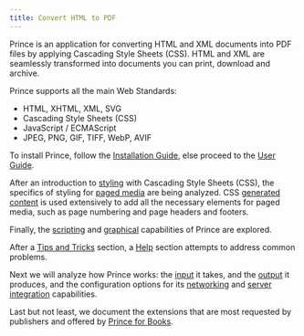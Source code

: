 ```yaml
---
title: Convert HTML to PDF
---
```


Prince is an application for converting HTML and XML documents into PDF files by applying Cascading Style Sheets (CSS).
HTML and XML are seamlessly transformed into documents you can print, download and archive.

Prince supports all the main Web Standards:

-   HTML, XHTML, XML, SVG
-   Cascading Style Sheets (CSS)
-   JavaScript / ECMAScript
-   JPEG, PNG, GIF, TIFF, WebP, AVIF

To install Prince, follow the [Installation Guide](installing.md), else
proceed to the [User Guide](styling.md).

After an introduction to [styling](styling.md) with Cascading Style Sheets
(CSS), the specifics of styling for [paged media](paged.md) are being analyzed.
CSS [generated content](gen-content.md) is used extensively to add all the
necessary elements for paged media, such as page numbering and page headers
and footers.

Finally, the [scripting](javascript.md) and [graphical](graphics.md)
capabilities of Prince are explored.

After a [Tips and Tricks](cookbook.md) section, a [Help](help.md) section
attempts to address common problems.

Next we will analyze how Prince works: the [input](prince-input.md) it
takes, and the [output](prince-output.md) it produces, and the configuration
options for its [networking](prince-networking.md) and
[server integration](server-integration.md) capabilities.

Last but not least, we document the extensions that are most requested
by publishers and offered by [Prince for Books](prince-for-books.md).
